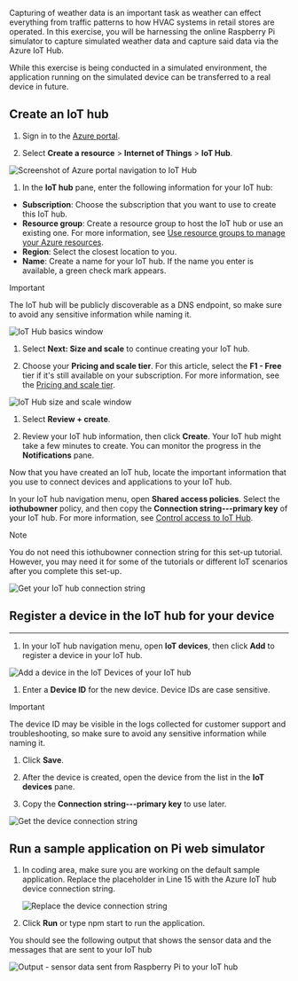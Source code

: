 Capturing of weather data is an important task as weather can effect everything
from traffic patterns to how HVAC systems in retail stores are operated. In this
exercise, you will be harnessing the online Raspberry Pi simulator to capture
simulated weather data and capture said data via the Azure IoT Hub.

While this exercise is being conducted in a simulated environment, the
application running on the simulated device can be transferred to a real device
in future.

## Create an IoT hub

1. Sign in to the [Azure portal](https://portal.azure.com/).

1. Select **Create a resource** \> **Internet of Things** \> **IoT Hub**.

![Screenshot of Azure portal navigation to IoT Hub](../media-draft/fa40d1bc51bc4490f657e3c1a8371b5b.png)

1. In the **IoT hub** pane, enter the following information for your IoT hub:

 - **Subscription**: Choose the subscription that you want to use to create this IoT hub.
 - **Resource group**: Create a resource group to host the IoT hub or use an existing one. For more information, see [Use resource groups to manage your Azure resources](https://docs.microsoft.com/azure/azure-resource-manager/resource-group-portal).
 - **Region**: Select the closest location to you.
 - **Name**: Create a name for your IoT hub. If the name you enter is available, a green check mark appears.

> [!IMPORTANT]
> The IoT hub will be publicly discoverable as a DNS endpoint, so make sure to avoid any sensitive information while naming it.

   ![IoT Hub basics window](./../media-draft/dbb7319388673b8ee0e0b407536156c0.png)

1.  Select **Next: Size and scale** to continue creating your IoT hub.

1.  Choose your **Pricing and scale tier**. For this article, select the **F1 - Free** tier if it's still available on your subscription. For more information, see the [Pricing and scale tier](https://azure.microsoft.com/pricing/details/iot-hub/).

   ![IoT Hub size and scale window](../media-draft/b506eb3293fa4aa9d4785ad498fc476c.png)

1.  Select **Review + create**.

1.  Review your IoT hub information, then click **Create**. Your IoT hub might take a few minutes to create. You can monitor the progress in the **Notifications** pane.

Now that you have created an IoT hub, locate the important information that you use to connect devices and applications to your IoT hub.

In your IoT hub navigation menu, open **Shared access policies**. Select the **iothubowner** policy, and then copy the **Connection string---primary key** of your IoT hub. For more information, see [Control access to IoT Hub](https://docs.microsoft.com/azure/iot-hub/iot-hub-devguide-security).

> [!NOTE]
> You do not need this iothubowner connection string for this set-up tutorial. However, you may need it for some of the tutorials or different IoT scenarios after you complete this set-up.

![Get your IoT hub connection string](../media-draft/a4b41e6ea46ccbef653c411a9829610c.png)

## Register a device in the IoT hub for your device
------------------------------------------------

1.  In your IoT hub navigation menu, open **IoT devices**, then click **Add** to register a device in your IoT hub.

   ![Add a device in the IoT Devices of your IoT hub](../media-draft/ee5f177abcf06b86dd007fce3b8448ad.png)

1.  Enter a **Device ID** for the new device. Device IDs are case sensitive.

> [!IMPORTANT]
> The device ID may be visible in the logs collected for customer support and troubleshooting, so make sure to avoid any sensitive information while naming it.

1.  Click **Save**.

1.  After the device is created, open the device from the list in the **IoT
    devices** pane.

1.  Copy the **Connection string---primary key** to use later.

   ![Get the device connection string](../media-draft/fba4413dcb652be92a6ab0f6bb638561.png)

## Run a sample application on Pi web simulator

1. In coding area, make sure you are working on the default sample application. Replace the placeholder in Line 15 with the Azure IoT hub device connection string.

    ![Replace the device connection string](../media-draft/92ea2c31d42f5b939fb5512e7220e957.png)

2.  Click **Run** or type npm start to run the application.

You should see the following output that shows the sensor data and the messages
that are sent to your IoT hub

   ![Output - sensor data sent from Raspberry Pi to your IoT hub](../media-draft/96b28d30e317b04347abb0d613738117.png)

<!--Reference links
https://docs.microsoft.com/azure/iot-hub/iot-hub-raspberry-pi-web-simulator-get-started-->
